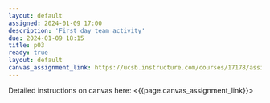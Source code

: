 ```yaml
---
layout: default
assigned: 2024-01-09 17:00
description: 'First day team activity'
due: 2024-01-09 18:15
title: p03
ready: true
layout: default
canvas_assignment_link: https://ucsb.instructure.com/courses/17178/assignments/192292
---
```


Detailed instructions on canvas here: <{{page.canvas_assignment_link}}>
